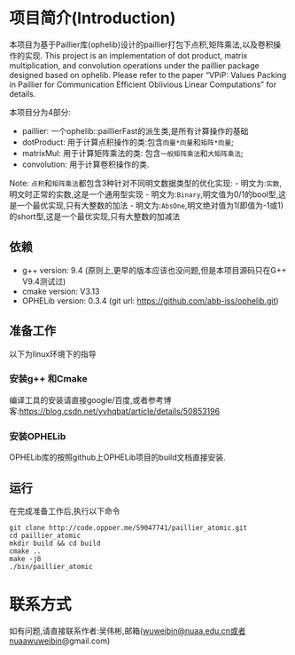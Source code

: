 # 项目简介(Introduction)
本项目为基于Paillier库(ophelib)设计的paillier打包下点积,矩阵乘法,以及卷积操作的实现.
This project is an implementation of dot product, matrix multiplication, and convolution operations under the paillier package designed based on ophelib. Please refer to the paper “VPiP: Values Packing in Paillier for Communication Efficient Oblivious Linear Computations” for details.

本项目分为4部分:
- paillier: 一个ophelib::paillierFast的派生类,是所有计算操作的基础
- dotProduct: 用于计算点积操作的类:包含`向量*向量`和`矩阵*向量`;
- matrixMul: 用于计算矩阵乘法的类: 包含`一般矩阵乘法`和`大矩阵乘法`;
- convolution: 用于计算卷积操作的类.

Note: `点积`和`矩阵乘法`都包含3种针对不同明文数据类型的优化实现:
    - 明文为:`实数`,明文时正常的实数,这是一个通用型实现
    - 明文为:`Binary`,明文值为0/1的bool型,这是一个最优实现,只有大整数的加法
    - 明文为:`AbsOne`,明文绝对值为1(即值为-1或1)的short型,这是一个最优实现,只有大整数的加减法

## 依赖
- g++ version: 9.4 (原则上,更早的版本应该也没问题,但是本项目源码只在G++ V9.4测试过)
- cmake version: V3.13
- OPHELib version: 0.3.4 (git url: https://github.com/abb-iss/ophelib.git)


## 准备工作
以下为linux环境下的指导

### 安装g++ 和Cmake
编译工具的安装请直接google/百度,或者参考博客:https://blog.csdn.net/yvhqbat/article/details/50853196

### 安装OPHELib
OPHELib库的按照github上OPHELib项目的build文档直接安装. 

## 运行
在完成准备工作后,执行以下命令

```
git clone http://code.oppoer.me/S9047741/paillier_atomic.git
cd paillier_atomic
mkdir build && cd build
cmake ..
make -j8
./bin/paillier_atomic
```

# 联系方式
如有问题,请直接联系作者:吴伟彬,邮箱(wuweibin@nuaa.edu.cn或者nuaawuweibin@gmail.com)
